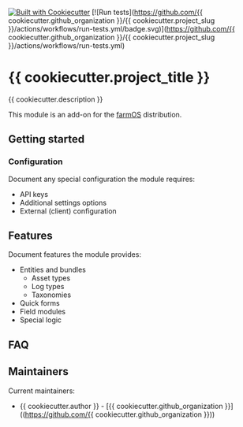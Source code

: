 [![Built with Cookiecutter](https://img.shields.io/badge/built%20with-Cookiecutter-ff69b4.svg?logo=cookiecutter)](https://github.com/fosten/cookiecutter-farmOS/)
[![Run tests](https://github.com/{{ cookiecutter.github_organization }}/{{ cookiecutter.project_slug }}/actions/workflows/run-tests.yml/badge.svg)](https://github.com/{{ cookiecutter.github_organization }}/{{ cookiecutter.project_slug }}/actions/workflows/run-tests.yml)

# {{ cookiecutter.project_title }}
{{ cookiecutter.description }}

This module is an add-on for the [farmOS](http://drupal.org/project/farm)
distribution.

## Getting started

### Configuration

Document any special configuration the module requires:
- API keys
- Additional settings options
- External (client) configuration

## Features

Document features the module provides:
- Entities and bundles
  - Asset types
  - Log types
  - Taxonomies
- Quick forms
- Field modules
- Special logic

## FAQ

## Maintainers

Current maintainers:
- {{ cookiecutter.author }} - [{{ cookiecutter.github_organization }}]((https://github.com/{{ cookiecutter.github_organization }}))
